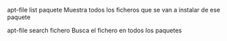 apt-file list paquete
Muestra todos los ficheros que se van a instalar de ese paquete

apt-file search fichero
Busca el fichero en todos los paquetes
